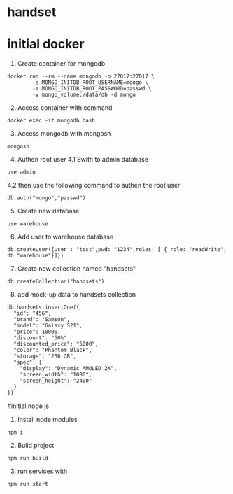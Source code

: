 # handset

# initial docker

1. Create container for mongodb

~~~
docker run --rm --name mongodb -p 27017:27017 \
        -e MONGO_INITDB_ROOT_USERNAME=mongo \
        -e MONGO_INITDB_ROOT_PASSWORD=passwd \
        -v mongo_volume:/data/db -d mongo
~~~
2. Access container with command
~~~
docker exec -it mongodb bash
~~~
3. Access mongodb with mongosh
~~~
mongosh
~~~
4. Authen root user
4.1 Swith to admin database
~~~
use admin
~~~
4.2 then use the following command to authen the root user
~~~
db.auth("mongo","passwd")
~~~
5. Create new database
~~~
use warehouse
~~~
6. Add user to warehouse database
~~~
db.createUser({user : "test",pwd: "1234",roles: [ { role: "readWrite", db:"warehouse"}]})
~~~
7. Create new collection named "handsets"
~~~
db.createCollection("handsets")
~~~
8. add mock-up data to handsets collection
~~~
db.handsets.insertOne({
  "id": "456",
  "brand": "Samson",
  "model": "Galaxy S21",
  "price": 10000,
  "discount": "50%"
  "discounted_price": "5000",
  "color": "Phantom Black",
  "storage": "256 GB",
  "spec": {
    "display": "Dynamic AMOLED 2X",
    "screen_width": "1080",
    "screen_height": "2400"
  }
}) 

~~~

#initial node js
1. Install node modules
~~~
npm i
~~~
2. Build project
~~~
npm run build
~~~
3. run services with 
~~~
npm run start
~~~
